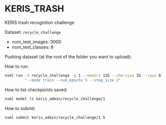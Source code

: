 # KERIS_TRASH
KERIS trash recognition challenge

Dataset: `recycle_challenge`
* num_test_images: 3000
* num_test_classes: 8

Pushing dataset (at the root of the folder you want to upload):

How to run:

```bash
nsml run -d recycle_challenge -g 1 --memory 12G --shm-size 2G --cpus 8 -e main.py -a \
         "--mode train --num_epochs 5 --step_size 2"
```

How to list checkpoints saved:

```bash
nsml model ls keris_admin/recycle_challenge/1
```

How to submit:

```bash
nsml submit keris_admin/recycle_challenge/1 5
```
